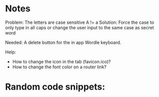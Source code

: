 # Notes
Problem: The letters are case sensitive A != a
Solution: Force the case to only type in all caps
        or change the user input to the same case as secret word

Needed: A delete button for the in app Wordle keyboard.


Help:
- How to change the icon in the tab (favicon.ico)?
- How to change the font color on a router link?


# Random code snippets:
